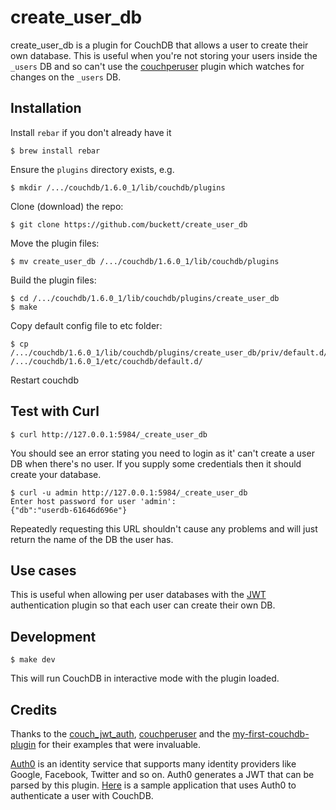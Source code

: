 # create_user_db

create_user_db is a plugin for CouchDB that allows a user to create their own database. This is useful when you're not storing your users inside the `_users` DB and so can't use the [couchperuser](https://github.com/etrepum/couchperuser) plugin which watches for changes on the `_users` DB.

## Installation

Install `rebar` if you don't already have it

    $ brew install rebar

Ensure the `plugins` directory exists, e.g.

    $ mkdir /.../couchdb/1.6.0_1/lib/couchdb/plugins

Clone (download) the repo:

    $ git clone https://github.com/buckett/create_user_db

Move the plugin files:

    $ mv create_user_db /.../couchdb/1.6.0_1/lib/couchdb/plugins

Build the plugin files:

    $ cd /.../couchdb/1.6.0_1/lib/couchdb/plugins/create_user_db
    $ make

Copy default config file to etc folder:

    $ cp /.../couchdb/1.6.0_1/lib/couchdb/plugins/create_user_db/priv/default.d/create_user_db.ini /.../couchdb/1.6.0_1/etc/couchdb/default.d/

Restart couchdb

## Test with Curl

    $ curl http://127.0.0.1:5984/_create_user_db

You should see an error stating you need to login as it' can't create a user DB when there's no user. If you supply some credentials then it should create your database.


    $ curl -u admin http://127.0.0.1:5984/_create_user_db
    Enter host password for user 'admin':
    {"db":"userdb-61646d696e"}

Repeatedly requesting this URL shouldn't cause any problems and will just return the name of the DB the user has.


## Use cases

This is useful when allowing per user databases with the [JWT](https://github.com/softapalvelin/couch_jwt_auth) authentication plugin so that each user can create their own DB.

## Development

    $ make dev

This will run CouchDB in interactive mode with the plugin loaded.


## Credits

Thanks to the [couch_jwt_auth](https://github.com/softapalvelin/couch_jwt_auth), [couchperuser](https://github.com/etrepum/couchperuser) and the [my-first-couchdb-plugin](https://github.com/janl/my-first-couchdb-plugin) for their examples that were invaluable.

[Auth0](https://auth0.com/) is an identity service that supports many identity providers like Google, Facebook, Twitter and so on. Auth0 generates a JWT that can be parsed by this plugin. [Here](https://github.com/softapalvelin/getting-started-todo) is a sample application that uses Auth0 to authenticate a user with CouchDB.
